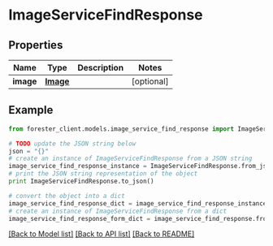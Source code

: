 # ImageServiceFindResponse


## Properties

Name | Type | Description | Notes
------------ | ------------- | ------------- | -------------
**image** | [**Image**](Image.md) |  | [optional] 

## Example

```python
from forester_client.models.image_service_find_response import ImageServiceFindResponse

# TODO update the JSON string below
json = "{}"
# create an instance of ImageServiceFindResponse from a JSON string
image_service_find_response_instance = ImageServiceFindResponse.from_json(json)
# print the JSON string representation of the object
print ImageServiceFindResponse.to_json()

# convert the object into a dict
image_service_find_response_dict = image_service_find_response_instance.to_dict()
# create an instance of ImageServiceFindResponse from a dict
image_service_find_response_form_dict = image_service_find_response.from_dict(image_service_find_response_dict)
```
[[Back to Model list]](../README.md#documentation-for-models) [[Back to API list]](../README.md#documentation-for-api-endpoints) [[Back to README]](../README.md)


